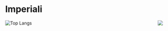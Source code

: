 # Imperiali

<a href="#">
<img align="right" src="https://github-readme-stats.vercel.app/api?username=imperiali&show_icons=true&hide_border=true">
</a>

![Top Langs](https://github-readme-stats.vercel.app/api/top-langs/?username=imperiali&layout=compact&hide_border=true&count_private=true&show_icons=true)

<!--
**imperiali/imperiali** is a ✨ _special_ ✨ repository because its `README.md` (this file) appears on your GitHub profile.

Here are some ideas to get you started:

- 🔭 I’m currently working on ...
- 🌱 I’m currently learning ...
- 👯 I’m looking to collaborate on ...
- 🤔 I’m looking for help with ...
- 💬 Ask me about ...
- 📫 How to reach me: ...
- 😄 Pronouns: ...
- ⚡ Fun fact: ...
-->

